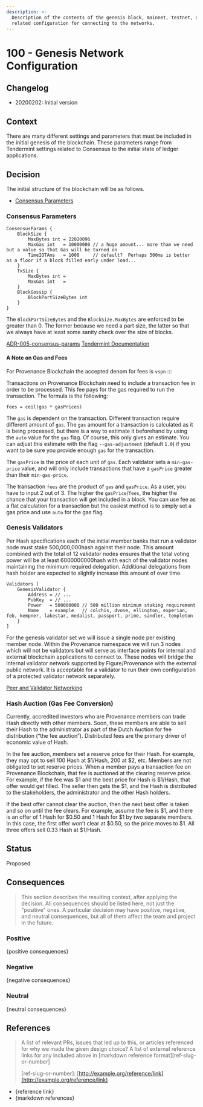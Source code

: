 ```yaml
---
description: >-
  Description of the contents of the genesis block, mainnet, testnet, and
  related configuration for connecting to the networks.
---
```


# 100 - Genesis Network Configuration

## Changelog

* 20200202: Initial version

## Context

There are many different settings and parameters that must be included in the initial genesis of the blockchain. These parameters range from Tendermint settings related to Consensus to the initial state of ledger applications.

## Decision

The initial structure of the blockchain will be as follows.

* [Consensus Parameters]()

### Consensus Parameters

```text
ConsensusParams {
    BlockSize {
        MaxBytes int = 22020096
        MaxGas int   = 10000000 // a huge amount... more than we need but a value so that Gas will be turned on
        TimeIOTAms   = 1000     // default?  Perhaps 500ms is better as a floor if a block filled early under load...
    }
    TxSize {
        MaxBytes int =
        MaxGas int   =
    }
    BlockGossip {
        BlockPartSizeBytes int 
    }
}
```

The `BlockPartSizeBytes` and the `BlockSize.MaxBytes` are enforced to be greater than 0. The former because we need a part size, the latter so that we always have at least some sanity check over the size of blocks.

[ADR-005-consensus-params](https://github.com/tendermint/tendermint/blob/master/docs/architecture/adr-005-consensus-params.md) [Tendermint Documentation](https://docs.tendermint.com/master/spec/abci/apps.html#consensus-parameters)

#### A Note on Gas and Fees

For Provenance Blockchain the accepted denom for fees is `vspn` :::

Transactions on Provenance Blockchain need to include a transaction fee in order to be processed. This fee pays for the gas required to run the transaction. The formula is the following:

```text
fees = ceil(gas * gasPrices)
```

The `gas` is dependent on the transaction. Different transaction require different amount of `gas`. The `gas` amount for a transaction is calculated as it is being processed, but there is a way to estimate it beforehand by using the `auto` value for the `gas` flag. Of course, this only gives an estimate. You can adjust this estimate with the flag `--gas-adjustment` \(default `1.0`\) if you want to be sure you provide enough `gas` for the transaction.

The `gasPrice` is the price of each unit of `gas`. Each validator sets a `min-gas-price` value, and will only include transactions that have a `gasPrice` greater than their `min-gas-price`.

The transaction `fees` are the product of `gas` and `gasPrice`. As a user, you have to input 2 out of 3. The higher the `gasPrice`/`fees`, the higher the chance that your transaction will get included in a block. You can use fee as a flat calculation for a transaction but the easiest method is to simply set a gas price and use `auto` for the gas flag.

### Genesis Validators

Per Hash specifications each of the initial member banks that run a validator node must stake 500,000,000hash against their node. This amount combined with the total of 12 validator nodes ensures that the total voting power will be at least 6000000000hash with each of the validator nodes maintaining the minimum required delegation. Additional delegations from hash holder are expected to slightly increase this amount of over time.

```text
Validators [
    GenesisValidator {
        Address = // ...
        PubKey  = // ...
        Power   = 500000000 // 500 million minimum staking requirement
        Name    = example   // colchis, dvone, ellington, experian, feb, kempner, lakestar, medalist, passport, prime, sandler, templeton
    }
]
```

For the genesis validator set we will issue a single node per existing member node. Within the Provenance namespace we will run 3 nodes which will not be validators but will serve as interface points for internal and external blockchain applications to connect to. These nodes will bridge the internal validator network supported by Figure/Provenance with the external public network. It is acceptable for a validator to run their own configuration of a protected validator network separately.

[Peer and Validator Networking](https://kb.certus.one/peers.html)

### Hash Auction \(Gas Fee Conversion\)

Currently, accredited investors who are Provenance members can trade Hash directly with other members. Soon, these members are able to sell their Hash to the administrator as part of the Dutch Auction for fee distribution \(“the fee auction”\). Distributed fees are the primary driver of economic value of Hash.

In the fee auction, members set a reserve price for their Hash. For example, they may opt to sell 100 Hash at $1/Hash, 200 at $2, etc. Members are not obligated to set reserve prices. When a member pays a transaction fee on Provenance Blockchain, that fee is auctioned at the clearing reserve price. For example, if the fee was $1 and the best price for Hash is $1/Hash, that offer would get filled. The seller then gets the $1, and the Hash is distributed to the stakeholders, the administrator and the other Hash holders.

If the best offer cannot clear the auction, then the next best offer is taken and so on until the fee clears. For example, assume the fee is $1, and there is an offer of 1 Hash for $0.50 and 1 Hash for $1 by two separate members. In this case, the first offer won’t clear at $0.50, so the price moves to $1. All three offers sell 0.33 Hash at $1/Hash.

## Status

Proposed

## Consequences

> This section describes the resulting context, after applying the decision. All consequences should be listed here, not just the "positive" ones. A particular decision may have positive, negative, and neutral consequences, but all of them affect the team and project in the future.

### Positive

{positive consequences}

### Negative

{negative consequences}

### Neutral

{neutral consequences}

## References

> A list of relevant PRs, issues that led up to this, or articles referenced for why we made the given design choice? A list of external reference links for any included above in \[markdown reference format\]\[ref-slug-or-number\]
>
> \[ref-slug-or-number\]: [http://example.org/reference/link](http://example.org/reference/link)

* {reference link}
* {markdown references}

